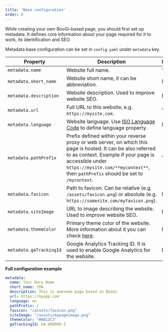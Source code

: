 ```yaml
---
title: 'Base configuration'
order: 0
---
```


While creating your own BooGi-based page, you should first set up
metadata. It defines core information about your page required for
it to work, its identification and SEO.

Metadata base configuration can be set in `config.yaml` under `metadata` key.

| Property                | Description                                                                                                                                                                                                                                                 | Required | Default value         |
|-------------------------|-------------------------------------------------------------------------------------------------------------------------------------------------------------------------------------------------------------------------------------------------------------|----------|-----------------------|
| `metadata.name`         | Website full name.                                                                                                                                                                                                                                          | Yes      |                       |
| `metadata.short_name`   | Website short name, it can be abbreviation.                                                                                                                                                                                                                 | No       |                       |
| `metadata.description`  | Website description. Used to improve website SEO.                                                                                                                                                                                                           | No       |                       |
| `metadata.url`          | Full URL to this website, e.g. `https://mysite.com`.                                                                                                                                                                                                        | Yes      | http://localhost:8000 |
| `metadata.language`     | Website language. Use [ISO Language Code](https://www.w3schools.com/tags/ref_language_codes.asp) to define language property.                                                                                                                               | No       | en                    |
| `metadata.pathPrefix`   | Prefix defined within your reverse proxy or web server, on which this page is hosted. It can be also referred to as context. Example if your page is accessible under `https://mysite.com/**mycontext**`, then `pathPrefix` should be set to `/mycontext`.  | Yes      | /                     |
| `metadata.favicon`      | Path to favicon. Can be relative (e.g. `/assets/favicon.png`) or absolute (e.g. `https://somesite.com/myfavicon.png`).                                                                                                                                      | No       | /assets/favicon.png   |
| `metadata.siteImage`    | URL to image describing the website. Used to improve website SEO.                                                                                                                                                                                           | No       |                       |
| `metadata.themeColor`   | Primary theme color of the website. More information about it you can check [here](https://developers.google.com/web/updates/2015/08/using-manifest-to-set-sitewide-theme-color).                                                                           | No       |                       |
| `metadata.gaTrackingId` | Google Analytics Tracking ID. It is used to enable Google Analytics for the website.                                                                                                                                                                        | No       |                       |

**Full configuration example**

```yaml
metadata:
  name: Your Docs Name
  short_name: YDN
  description: This is awesome page based on BooGi
  url: https://myapp.com
  language: en
  pathPrefix: /
  favicon: "/assets/favicon.png"
  siteImage: "/assets/mypageimage.png"
  themeColor: "#AB12C3"
  gaTrackingId: UA-000000-2
```